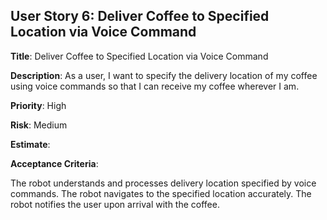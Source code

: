 ## User Story 6: Deliver Coffee to Specified Location via Voice Command

**Title**: Deliver Coffee to Specified Location via Voice Command

**Description**: As a user, I want to specify the delivery location of my coffee using voice commands so that I can receive my coffee wherever I am.

**Priority**: High

**Risk**: Medium

**Estimate**: 

**Acceptance Criteria**:

The robot understands and processes delivery location specified by voice commands.
The robot navigates to the specified location accurately.
The robot notifies the user upon arrival with the coffee.